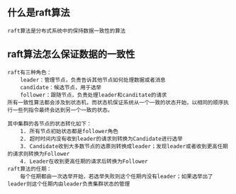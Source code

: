 ## 什么是raft算法   
    raft算法是分布式系统中的保持数据一致性的算法        
## raft算法怎么保证数据的一致性 
    raft有三种角色：    
        leader：管理节点，负责告诉其他节点如何处理数据或者消息      
        candīdate：候选节点，用于选举   
        follower：跟随节点，负责处理leader和canditate的请求 
    所有一致性算法都会涉及到状态机，而状态机保证系统从一个一致的状态开始，以相同的顺序执行一些列指令最终会达到另一个一致的状态。

    其中集群的各节点的状态转化如下：
        1. 所有节点初始状态都是follower角色 
        2. 超时时间内没有收到leader的请求则转换为Candidate进行选举
        3. Candidate收到大多数节点的选票则转换成leader；发现leader或者收到更高任期的请求则转换为Follower
        4. Leader在收到更高任期的请求后转换为Follower
    raft算法的任期：
        每个任期都由一次选举开始，若选举失败则这个任期内没有leader；如果选举出了leader则这个任期内由leader负责集群状态的管理
